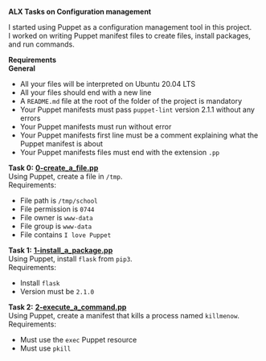 **ALX Tasks on Configuration management**  

I started using Puppet as a configuration management tool in this project.  
I worked on writing Puppet manifest files to create files, install packages, and run commands.  

**Requirements**  
**General**  
* All your files will be interpreted on Ubuntu 20.04 LTS  
* All your files should end with a new line  
* A `README.md` file at the root of the folder of the project is mandatory  
* Your Puppet manifests must pass `puppet-lint` version 2.1.1 without any errors  
* Your Puppet manifests must run without error  
* Your Puppet manifests first line must be a comment explaining what the Puppet manifest is about  
* Your Puppet manifests files must end with the extension `.pp`  

**Task 0:** **[0-create_a_file.pp](0-create_a_file.pp)**  
Using Puppet, create a file in `/tmp`.  
Requirements:  
* File path is `/tmp/school`  
* File permission is `0744`  
* File owner is `www-data`  
* File group is `www-data`  
* File contains `I love Puppet`  

**Task 1:** **[1-install_a_package.pp](1-install_a_package.pp)**  
Using Puppet, install `flask` from `pip3`.  
Requirements:  
* Install `flask`  
* Version must be `2.1.0`  

**Task 2:** **[2-execute_a_command.pp](2-execute_a_command.pp)**  
Using Puppet, create a manifest that kills a process named `killmenow`.  
Requirements:  
* Must use the `exec` Puppet resource  
* Must use `pkill`
